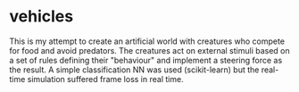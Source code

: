 # vehicles
This is my attempt to create an artificial world with creatures who compete for food and avoid predators. 
The creatures act on external stimuli based on a set of rules defining their "behaviour" and implement a steering force
as the result. 
A simple classification NN was used (scikit-learn) but the real-time simulation suffered frame loss in real time. 
